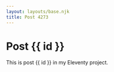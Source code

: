 ```yaml
---
layout: layouts/base.njk
title: Post 4273
---
```


# Post {{ id }}

This is post {{ id }} in my Eleventy project.
